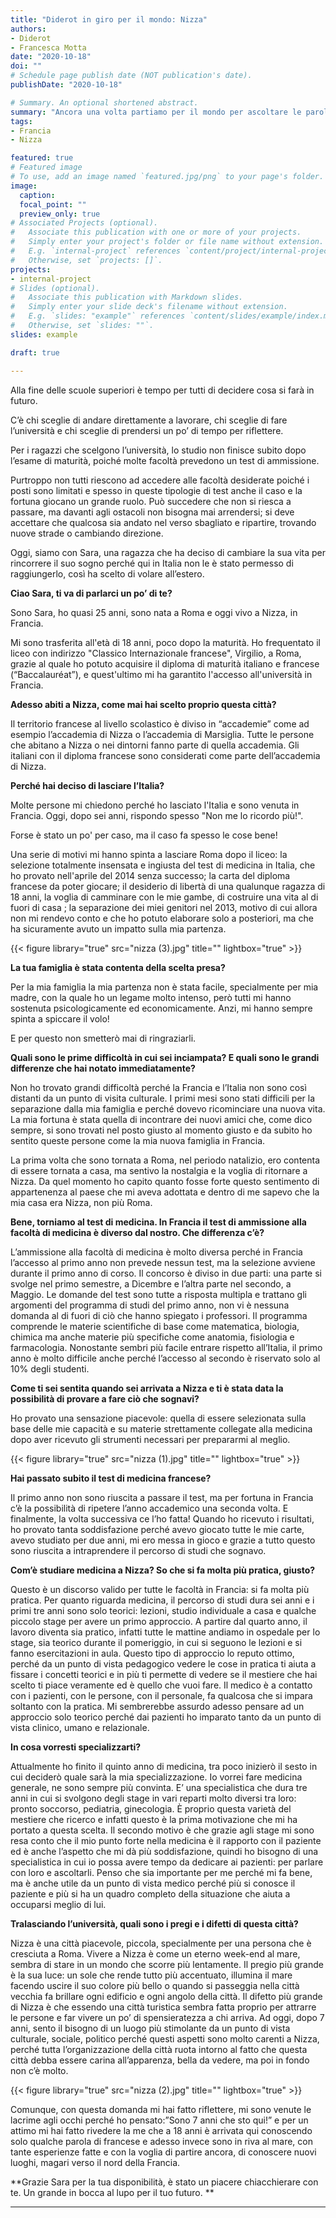 ```yaml
---
title: "Diderot in giro per il mondo: Nizza"
authors:
- Diderot
- Francesca Motta
date: "2020-10-18"
doi: ""
# Schedule page publish date (NOT publication's date).
publishDate: "2020-10-18"

# Summary. An optional shortened abstract.
summary: "Ancora una volta partiamo per il mondo per ascoltare le parole di Sara, studentessa di medicina in Francia, a Nizza, che ha deciso di lasciare Roma a 18 anni."
tags:
- Francia
- Nizza

featured: true
# Featured image
# To use, add an image named `featured.jpg/png` to your page's folder. 
image:
  caption: 
  focal_point: ""
  preview_only: true
# Associated Projects (optional).
#   Associate this publication with one or more of your projects.
#   Simply enter your project's folder or file name without extension.
#   E.g. `internal-project` references `content/project/internal-project/index.md`.
#   Otherwise, set `projects: []`.
projects:
- internal-project
# Slides (optional).
#   Associate this publication with Markdown slides.
#   Simply enter your slide deck's filename without extension.
#   E.g. `slides: "example"` references `content/slides/example/index.md`.
#   Otherwise, set `slides: ""`.
slides: example

draft: true

---
```


Alla fine delle scuole superiori è tempo per tutti di decidere cosa si farà in futuro. 

C’è chi sceglie di andare direttamente a lavorare, chi sceglie di fare l’università e chi sceglie di prendersi un po’ di tempo per riflettere. 

Per i ragazzi che scelgono l’università, lo studio non finisce subito dopo l’esame di maturità, poiché molte facoltà prevedono un test di ammissione. 

Purtroppo non tutti riescono ad accedere alle facoltà desiderate poiché i posti sono limitati e spesso in queste tipologie di test anche il caso e la fortuna giocano un grande ruolo. Può succedere che non si riesca a passare, ma davanti agli ostacoli non bisogna mai arrendersi; si deve accettare che qualcosa sia andato nel verso sbagliato e ripartire, trovando nuove strade o cambiando direzione.

Oggi, siamo con Sara, una ragazza che ha deciso di cambiare la sua vita per rincorrere il suo sogno perché qui in Italia non le è stato permesso di raggiungerlo, così ha scelto di volare all’estero.

**Ciao Sara, ti va di parlarci un po’ di te?**

Sono Sara, ho quasi 25 anni, sono nata a Roma e oggi vivo a Nizza, in Francia.

Mi sono trasferita all'età di 18 anni, poco dopo la maturità. Ho frequentato il liceo con indirizzo "Classico Internazionale francese", Virgilio, a Roma, grazie al quale ho potuto acquisire il diploma di maturità italiano e francese (“Baccalauréat”), e quest'ultimo mi ha garantito l'accesso all'università in Francia.


**Adesso abiti a Nizza, come mai hai scelto proprio questa città?**

Il territorio francese al livello scolastico è diviso in “accademie” come ad esempio l’accademia di Nizza o l’accademia di Marsiglia. Tutte le persone che abitano a Nizza o nei dintorni fanno parte di quella accademia. Gli italiani con il diploma francese sono considerati come parte dell’accademia di Nizza.

**Perché hai deciso di lasciare l’Italia?**

Molte persone mi chiedono perché ho lasciato l'Italia e sono venuta in Francia. Oggi, dopo sei anni, rispondo spesso "Non me lo ricordo più!".

Forse è stato un po' per caso, ma il caso fa spesso le cose bene!

Una serie di motivi mi hanno spinta a lasciare Roma dopo il liceo: la selezione totalmente insensata e ingiusta del test di medicina in Italia, che ho provato nell'aprile del 2014 senza successo; la carta del diploma francese da poter giocare; il desiderio di libertà di una qualunque ragazza di 18 anni, la voglia di camminare con le mie gambe, di costruire una vita al di fuori di casa ; la separazione dei miei genitori nel 2013, motivo di cui allora non mi rendevo conto e che ho potuto elaborare solo a posteriori, ma che ha sicuramente avuto un impatto sulla mia partenza.

{{< figure library="true" src="nizza (3).jpg" title="" lightbox="true" >}}

**La tua famiglia è stata contenta della scelta presa?**

Per la mia famiglia la mia partenza non è stata facile, specialmente per mia madre, con la quale ho un legame molto intenso, però tutti mi hanno sostenuta psicologicamente ed economicamente. Anzi, mi hanno sempre spinta a spiccare il volo!

E per questo non smetterò mai di ringraziarli.

**Quali sono le prime difficoltà in cui sei inciampata? E quali sono le grandi differenze che hai notato immediatamente?**

Non ho trovato grandi difficoltà perché la Francia e l’Italia non sono così distanti da un punto di visita culturale. I primi mesi sono stati difficili per la separazione dalla mia famiglia e perché dovevo ricominciare una nuova vita. La mia fortuna è stata quella di incontrare dei nuovi amici che, come dico sempre, si sono trovati nel posto giusto al momento giusto e da subito ho sentito queste persone come la mia nuova famiglia in Francia. 

La prima volta che sono tornata a Roma, nel periodo natalizio, ero contenta di essere tornata a casa, ma sentivo la nostalgia e la voglia di ritornare a Nizza. Da quel momento ho capito quanto fosse forte questo sentimento di appartenenza al paese che mi aveva adottata e dentro di me sapevo che la mia casa era Nizza, non più Roma.

**Bene, torniamo al test di medicina. In Francia il test di ammissione alla facoltà di medicina è diverso dal nostro. Che differenza c’è?**

L’ammissione alla facoltà di medicina è molto diversa perché in Francia l’accesso al primo anno non prevede nessun test, ma la selezione avviene durante il primo anno di corso. Il concorso è diviso in due parti: una parte si svolge nel primo semestre, a Dicembre e l’altra parte nel secondo, a Maggio. Le domande del test sono tutte a risposta multipla e trattano gli argomenti del programma di studi del primo anno, non vi è nessuna domanda al di fuori di ciò che hanno spiegato i professori. Il programma comprende le materie scientifiche di base come matematica, biologia, chimica ma anche materie più specifiche come anatomia, fisiologia e farmacologia.
Nonostante sembri più facile entrare rispetto all’Italia, il primo anno è molto difficile anche perché l’accesso al secondo è riservato solo al 10% degli studenti. 

**Come ti sei sentita quando sei arrivata a Nizza e ti è stata data la possibilità di provare a fare ciò che sognavi?**

Ho provato una sensazione piacevole: quella di essere selezionata sulla base delle mie capacità e su materie strettamente collegate alla medicina dopo aver ricevuto gli strumenti necessari per prepararmi al meglio.

{{< figure library="true" src="nizza (1).jpg" title="" lightbox="true" >}}

**Hai passato subito il test di medicina francese?**

Il primo anno non sono riuscita a passare il test, ma per fortuna in Francia c’è la possibilità di ripetere l’anno accademico una seconda volta. E finalmente, la volta successiva ce l’ho fatta! Quando ho ricevuto i risultati, ho provato tanta soddisfazione perché avevo giocato tutte le mie carte, avevo studiato per due anni, mi ero messa in gioco e grazie a tutto questo sono riuscita a intraprendere il percorso di studi che sognavo.

**Com’è studiare medicina a Nizza? So che si fa molta più pratica, giusto?**

Questo è un discorso valido per tutte le facoltà in Francia: si fa molta più pratica. Per quanto riguarda medicina, il percorso di studi dura sei anni e i primi tre anni sono solo teorici: lezioni, studio individuale a casa e qualche piccolo stage per avere un primo approccio. A partire dal quarto anno, il lavoro diventa sia pratico, infatti tutte le mattine andiamo in ospedale per lo stage, sia teorico durante il pomeriggio, in cui si seguono le lezioni e si fanno esercitazioni in aula. Questo tipo di approccio lo reputo ottimo, perché da un punto di vista pedagogico vedere le cose in pratica ti aiuta a fissare i concetti teorici e in più ti permette di vedere se il mestiere che hai scelto ti piace veramente ed è quello che vuoi fare. Il medico è a contatto con i pazienti, con le persone, con il personale, fa qualcosa che si impara soltanto con la pratica. Mi sembrerebbe assurdo adesso pensare ad un approccio solo teorico perché dai pazienti ho imparato tanto da un punto di vista clinico, umano e relazionale.

**In cosa vorresti specializzarti?**

Attualmente ho finito il quinto anno di medicina, tra poco inizierò il sesto in cui deciderò quale sarà la mia specializzazione. Io vorrei fare medicina generale, ne sono sempre più convinta. E’ una specialistica che dura tre anni in cui si svolgono degli stage in vari reparti molto diversi tra loro: pronto soccorso, pediatria, ginecologia. È proprio questa varietà del mestiere che ricerco e infatti questo è la prima motivazione che mi ha portato a questa scelta. Il secondo motivo è che grazie agli stage  mi sono resa conto che il mio punto forte nella medicina è il rapporto con il paziente ed è anche l’aspetto che mi dà più soddisfazione, quindi ho bisogno di una specialistica in cui io possa avere tempo da dedicare ai pazienti: per parlare con loro e ascoltarli. Penso che sia importante per me perché mi fa bene, ma è anche utile da un punto di vista medico perché più si conosce il paziente e più si ha un quadro completo della situazione che aiuta a occuparsi meglio di lui.

**Tralasciando l’università, quali sono i pregi e i difetti di questa città?**

Nizza è una città piacevole, piccola, specialmente per una persona che è cresciuta a Roma. Vivere a Nizza è come un eterno week-end al mare, sembra di stare in un mondo che scorre più lentamente. Il pregio più grande  è la sua luce: un sole che rende tutto più accentuato, illumina il mare facendo uscire il suo colore più bello o quando si passeggia nella città vecchia fa brillare ogni edificio e ogni angolo della città. Il difetto più grande di Nizza è che essendo una città turistica sembra fatta proprio per attrarre le persone e far vivere un po’ di spensieratezza a chi arriva. Ad oggi, dopo 7 anni, sento il bisogno di un luogo più stimolante da un punto di vista culturale, sociale, politico perché questi aspetti sono molto carenti a Nizza, perché tutta l’organizzazione della città ruota intorno al fatto che questa città debba essere carina all’apparenza, bella da vedere, ma poi in fondo non c’è molto.

{{< figure library="true" src="nizza (2).jpg" title="" lightbox="true" >}}

Comunque, con questa domanda mi hai fatto riflettere, mi sono venute le lacrime agli occhi perché ho pensato:”Sono 7 anni che sto qui!” e per un attimo mi hai fatto rivedere la me che a 18 anni è arrivata qui conoscendo solo qualche parola di francese e adesso invece sono in riva al mare, con tante esperienze fatte e con la voglia di partire ancora, di conoscere nuovi luoghi, magari verso il nord della Francia.

**Grazie Sara per la tua disponibilità, è stato un piacere chiacchierare con te. Un grande in bocca al lupo per il tuo futuro. **

---
